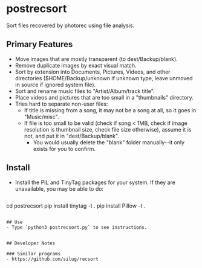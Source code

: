 # postrecsort

Sort files recovered by photorec using file analysis.

## Primary Features
- Move images that are mostly transparent (to dest/Backup/blank).
- Remove duplicate images by exact visual match.
- Sort by extension into Documents, Pictures, Videos, and other
  directories ($HOME/Backup/unknown if unknown type, leave unmoved in source if ignored system file).
- Sort and rename music files to "Artist/Album/track title".
- Place videos and pictures that are too small in a "thumbnails"
  directory.
- Tries hard to separate non-user files:
    - If title is missing from a song, it may not be a song at all,
      so it goes in "Music/misc".
    - If file is too small to be valid (check if song < 1MB, check if
      image resolution is thumbnail size, check file size otherwise),
      assume it is not, and put it in "dest/Backup/blank".
      - You would usually delete the "blank" folder manually--it only
        exists for you to confirm.

## Install
- Install the PIL and TinyTag packages for your system.
  If they are unavailable, you may be able to do:
  ```
cd postrecsort
pip install tinytag -t .
pip install Pillow -t .
```

## Use
- Type `python3 postrecsort.py` to see instructions.


## Developer Notes

### Similar programs
- https://github.com/silug/recsort
